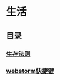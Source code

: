 # 生活


## 目录
### [生存法则](https://github.com/guojingwen/life/blob/master/think/生存法则.md)
### [webstorm快捷键](https://github.com/guojingwen/life/blob/master/util/webstorm快捷键.md)
